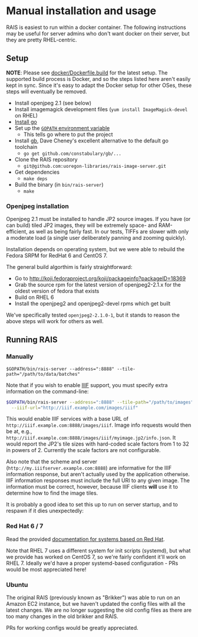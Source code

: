 # Manual installation and usage

RAIS is easiest to run within a docker container.  The following instructions
may be useful for server admins who don't want docker on their server, but they
are pretty RHEL-centric.

## Setup

**NOTE**: Please see [docker/Dockerfile.build](docker/Dockerfile.build) for the
latest setup.  The supported build process is Docker, and so the steps listed
here aren't easily kept in sync.  Since it's easy to adapt the Docker setup for
other OSes, these steps will eventually be removed.

- Install openjpeg 2.1 (see below)
- Install imagemagick development files (`yum install ImageMagick-devel` on RHEL)
- [Install go](http://golang.org/doc/install)
- Set up the [`GOPATH` environment variable](http://golang.org/doc/code.html#GOPATH)
  - This tells go where to put the project
- Install [gb](https://github.com/constabulary/gb), Dave Cheney's excellent
  alternative to the default go toolchain
  - `go get github.com/constabulary/gb/...`
- Clone the RAIS repository
  - `git@github.com:uoregon-libraries/rais-image-server.git`
- Get dependencies
  - `make deps`
- Build the binary (in `bin/rais-server`)
  - `make`

### Openjpeg installation

Openjpeg 2.1 must be installed to handle JP2 source images.  If you have (or
can build) tiled JP2 images, they will be extremely space- and RAM-efficient,
as well as being fairly fast.  In our tests, TIFFs are slower with only a
moderate load (a single user deliberately panning and zooming quickly).

Installation depends on operating system, but we were able to rebuild the
Fedora SRPM for RedHat 6 and CentOS 7.

The general build algorthim is fairly straightforward:

- Go to http://koji.fedoraproject.org/koji/packageinfo?packageID=18369
- Grab the source rpm for the latest version of openjpeg2-2.1.x for the oldest
  version of fedora that exists
- Build on RHEL 6
- Install the openjpeg2 and openjpeg2-devel rpms which get built

We've specifically tested `openjpeg2-2.1.0-1`, but it stands to reason the
above steps will work for others as well.

Running RAIS
-----

### Manually

`$GOPATH/bin/rais-server --address=":8888" --tile-path="/path/to/data/batches"`

Note that if you wish to enable [IIIF](http://iiif.io/api/image/2.0/) support,
you must specify extra information on the command-line:

```bash
$GOPATH/bin/rais-server --address=":8888" --tile-path="/path/to/images" \
  --iiif-url="http://iiif.example.com/images/iiif"
```

This would enable IIIF services with a base URL of `http://iiif.example.com:8888/images/iiif`.
Image info requests would then be at, e.g., `http://iiif.example.com:8888/images/iiif/myimage.jp2/info.json`.
It would report the JP2's tile sizes with hard-coded scale factors from 1 to 32
in powers of 2.  Currently the scale factors are not configurable.

Also note that the scheme and server (`http://my.iiifserver.example.com:8888`)
are informative for the IIIF information response, but aren't actually used by
the application otherwise.  IIIF information responses must include the full
URI to any given image.  The information must be correct, however, because IIIF
clients **will** use it to determine how to find the image tiles.

It is probably a good idea to set this up to run on server startup, and to
respawn if it dies unexpectedly:

### Red Hat 6 / 7

Read the provided [documentation for systems based on Red
Hat](rh_config/README.md).

Note that RHEL 7 uses a different system for init scripts (systemd), but what
we provide has worked on CentOS 7, so we're fairly confident it'll work on RHEL
7.  Ideally we'd have a proper systemd-based configuration - PRs would be most
appreciated here!

### Ubuntu

The original RAIS (previously known as "Brikker") was able to run on an Amazon
EC2 instance, but we haven't updated the config files with all the latest
changes.  We are no longer suggesting the old config files as there are too
many changes in the old brikker and RAIS.

PRs for working configs would be greatly appreciated.
